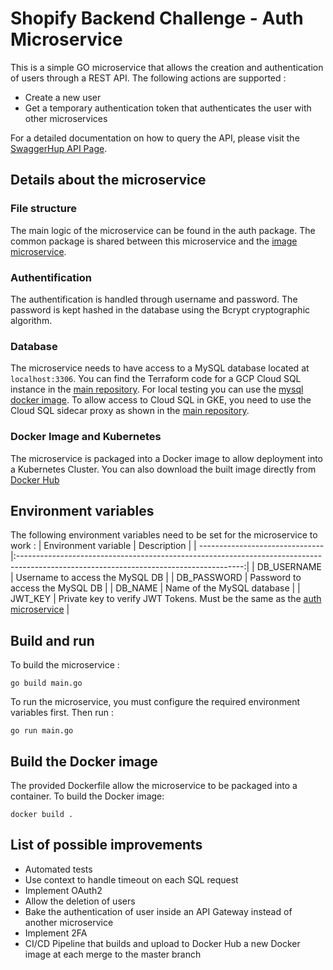 # Shopify Backend Challenge - Auth Microservice
This is a simple GO microservice that allows the creation and authentication of users through a REST API. The following actions are supported :
 - Create a new user
 - Get a temporary authentication token that authenticates the user with other microservices

For a detailed documentation on how to query the API, please visit the [SwaggerHup API Page](https://app.swaggerhub.com/apis-docs/wtrep/shopify-images-repo/1.0.0).

## Details about the microservice
### File structure
The main logic of the microservice can be found in the auth package. The common package is shared between this microservice and the [image microservice](https://github.com/wtrep/shopify-backend-challenge-image).

### Authentification
The authentification is handled through username and password. The password is kept hashed in the database using the Bcrypt cryptographic algorithm.

### Database
The microservice needs to have access to a MySQL database located at `localhost:3306`. You can find the Terraform code for a GCP Cloud SQL instance in the [main repository](https://github.com/wtrep/shopify-backend-challenge/tree/master/terraform/cloud_sql). For local testing you can use the [mysql docker image](https://hub.docker.com/_/mysql). To allow access to Cloud SQL in GKE, you need to use the Cloud SQL sidecar proxy as shown in the [main
repository](https://github.com/wtrep/shopify-backend-challenge/blob/master/kubernetes/image-microservice-deployment.yml).


### Docker Image and Kubernetes
The microservice is packaged into a Docker image to allow deployment into a Kubernetes Cluster. You can also download the built image directly from [Docker Hub](https://hub.docker.com/r/wtrep/shopify-backend-challenge-auth)

## Environment variables
The following environment variables need to be set for the microservice to work :
| Environment variable           | Description                                                                                                                            |
| -------------------------------|:--------------------------------------------------------------------------------------------------------------------------------------:|
| DB_USERNAME                    | Username to access the MySQL DB                                                                                                        |
| DB_PASSWORD                    | Password to access the MySQL DB                                                                                                        |
| DB_NAME                        | Name of the MySQL database                                                                                                             |
| JWT_KEY                        | Private key to verify JWT Tokens. Must be the same as the [auth microservice](https://github.com/wtrep/shopify-backend-challenge-auth) |

## Build and run
To build the microservice : 
```
go build main.go
```

To run the microservice, you must configure the required environment variables first. Then run :
```
go run main.go
```

## Build the Docker image
The provided Dockerfile allow the microservice to be packaged into a container. To build the Docker image:
```
docker build .
```

## List of possible improvements 
 * Automated tests
 * Use context to handle timeout on each SQL request
 * Implement OAuth2
 * Allow the deletion of users
 * Bake the authentication of user inside an API Gateway instead of another microservice
 * Implement 2FA
 * CI/CD Pipeline that builds and upload to Docker Hub a new Docker image at each merge to the master branch